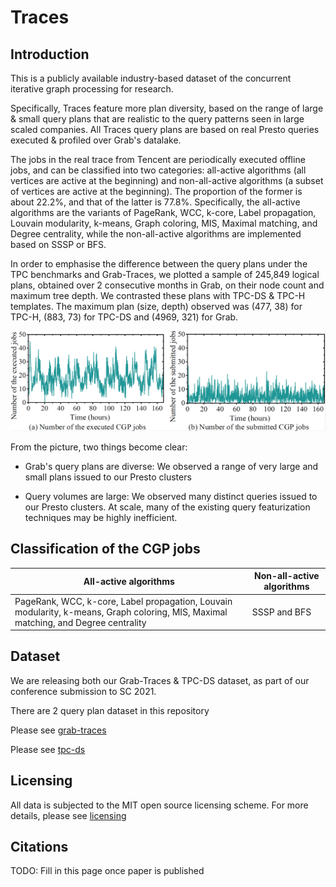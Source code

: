 # Traces

## Introduction
This is a publicly available industry-based dataset of the concurrent iterative graph processing for research. 

Specifically, Traces feature more plan diversity, based on the range of large & small query plans that are realistic to the query patterns seen in large scaled companies. All Traces query plans are based on real Presto queries executed & profiled over Grab's datalake.

The jobs in the real trace from Tencent are periodically executed offline jobs, and can be classified into two categories: all-active algorithms (all vertices are active at the beginning) and non-all-active algorithms (a subset of vertices are active at the beginning). The proportion of the former is about 22.2%, and that of the latter is 77.8%. Specifically, the all-active algorithms are the variants of PageRank, WCC, k-core, Label propagation, Louvain modularity, k-means, Graph coloring, MIS, Maximal matching, and Degree centrality, while the non-all-active algorithms are implemented based on SSSP or BFS.

In order to emphasise the difference between the query plans under the TPC benchmarks and Grab-Traces, we plotted a sample of 245,849 logical plans, obtained over 2 consecutive months in Grab, on their node count and maximum tree depth. We contrasted these plans with TPC-DS & TPC-H templates. The maximum plan (size, depth) observed was (477, 38) for TPC-H, (883, 73) for TPC-DS and (4969, 321) for Grab. 

![grab-traces-query-plans](Figures/traces.png)

From the picture, two things become clear:
- Grab's query plans are diverse: We observed a range of very large and small plans issued to our Presto clusters

- Query volumes are large: We observed many distinct queries issued to our Presto clusters. At scale, many of the existing query featurization techniques may be highly inefficient.

## Classification of the CGP jobs

| All-active algorithms | Non-all-active algorithms |
| ----- | ----------- |
|  PageRank, WCC, k-core, Label propagation, Louvain modularity, k-means, Graph coloring, MIS, Maximal matching, and Degree centrality | SSSP and BFS | 

## Dataset
We are releasing both our Grab-Traces & TPC-DS dataset, as part of our conference submission to SC 2021.

There are 2 query plan dataset in this repository

Please see [grab-traces](Grab-Traces/)

Please see [tpc-ds](TPC-DS/)

## Licensing 
All data is subjected to the MIT open source licensing scheme. 
For more details, please see [licensing](LICENSE)

## Citations
TODO: Fill in this page once paper is published
